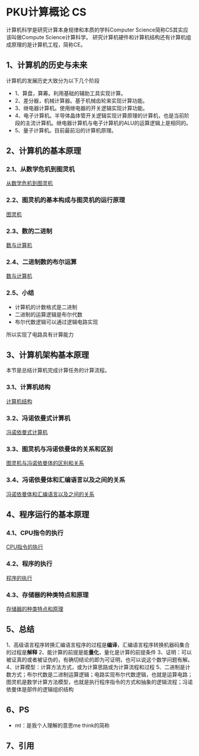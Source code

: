 # PKU计算概论 CS

计算机科学是研究计算本身规律和本质的学科Computer Science简称CS其实应该叫做Compute Science计算科学。
研究计算机硬件和计算机结构还有计算机组成原理的是计算机工程，简称CE。

## 1、计算机的历史与未来
计算机的发展历史大致分为以下几个阶段

- 1、算盘，算筹。利用基础的辅助工具实现计算。
- 2、差分器，机械计算器。基于机械齿轮来实现计算功能。
- 3、继电器计算机。使用继电器的开关逻辑实现计算功能。
- 4、电子计算机。半导体晶体管开关逻辑实现计算原理的计算机，也是当前阶段的主流计算机。继电器计算机与电子计算机的ALU的运算逻辑上是相同的。
- 5、量子计算机。目前最前沿的计算机原理。

## 2、计算机的基本原理
### 2.1、从数学危机到图灵机
[从数学危机到图灵机](./从数学危机到图灵机.md)

### 2.2、图灵机的基本构成与图灵机的运行原理
[图灵机](./图灵机.md)

### 2.3、数的二进制
[数与计算机](./数与计算机.md)

### 2.4、二进制数的布尔运算
[数与计算机](./数与计算机.md)

### 2.5、小结
- 计算机的计数格式是二进制
- 二进制的运算逻辑是布尔代数
- 布尔代数逻辑可以通过逻辑电路实现

所以实现了电路具有计算能力

## 3、计算机架构基本原理

本节是总结计算机完成计算任务的计算流程。

### 3.1、计算机结构
[计算机结构](./计算机结构.md)

### 3.2、冯诺依曼式计算机
[冯诺依曼式计算机](./冯诺依曼式计算机.md)

### 3.3、图灵机与冯诺依曼体的关系和区别
[图灵机与冯诺依曼体的区别和关系](./图灵机与冯诺依曼体的区别和关系.md)

### 3.4、冯诺依曼体和汇编语言以及之间的关系
[冯诺依曼体和汇编语言以及之间的关系](./冯诺依曼体和汇编语言以及之间的关系.md)

## 4、程序运行的基本原理

### 4.1、CPU指令的执行
[CPU指令的执行](./CPU指令的执行.md)

### 4.2、程序的执行
[程序的执行](./程序的执行.md)

### 4.3、存储器的种类特点和原理
[存储器的种类特点和原理](./存储器的种类特点和原理.md)

## 5、总结
1、高级语言程序转换汇编语言程序的过程是**编译**，汇编语言程序转换机器码集合的过程是**解释**
2、能计算的前提是能**量化**，量化是计算的前提条件
3、证明：可以被证真的或者被证伪的，有确切结论的即为可证明，也可以说这个数学问题有解。
4、计算模型：计算方法方式，或为计算思路或为计算流程和过程
5、二进制是计数方式；布尔代数是二进制运算逻辑；电路实现布尔代数逻辑，也就是运算电路；图灵机是数学计算方法模型，也就是执行程序指令的方式和抽象的逻辑流程；冯诺依曼体是部件的逻辑组织结构

## 6、PS
- mt：是我个人理解的意思me think的简称

## 7、引用